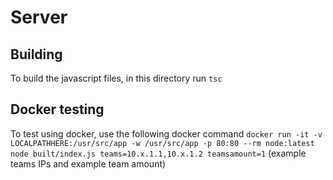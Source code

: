 # Server

## Building
To build the javascript files, in this directory run
`tsc`

## Docker testing
To test using docker, use the following docker command
`docker run -it -v LOCALPATHHERE:/usr/src/app -w /usr/src/app -p 80:80 --rm node:latest node built/index.js teams=10.x.1.1,10.x.1.2 teamsamount=1`
(example teams IPs and example team amount)